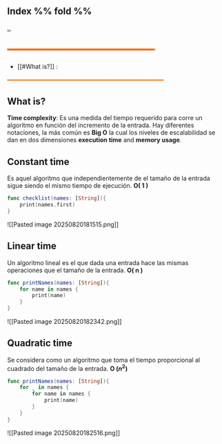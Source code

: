 ## Index %% fold %%
[..](obsidian://open?vault=Swift&file=LEARNING%2FSWIFTUI%2F%E4%B8%80%20Introducci%C3%B3n%20a%20SwiftUI%2F%E4%B8%80%20INDEX%20%E4%B8%80)
## <span style="color:#ff6600">━━━━━━━━━━━━━━━━━━━━━━━━━━━</span>

- [[#What is?]] :

<span style="color:#ff6600">━━━━━━━━━━━━━━━━━━━━━━━━━━━━━━━━━━━━━━━━━━━</span>
## What is?
**Time complexity**: Es una medida del tiempo requerido para corre un algoritmo en función del incremento de la entrada.
Hay diferentes notaciones, la más común es **Big O** la cual los niveles de escalabilidad se dan en dos dimensiones **execution time** and **memory usage**.

## Constant time
Es aquel algoritmo que independientemente de el tamaño de la entrada sigue siendo el mismo tiempo de ejecución.
**O( 1 )**

```swift
func checklist(names: [String]){
	print(names.first)
}
```
![[Pasted image 20250820181515.png]]


## Linear time
Un algoritmo lineal es el que dada una entrada hace las mismas operaciones que el tamaño de la entrada.
**O( n )**
```Swift
func printNames(names: [String]){
	for name in names {
		print(name)
	}
}
```
![[Pasted image 20250820182342.png]]
## Quadratic time
Se considera como un algoritmo que toma el tiempo proporcional al cuadrado del tamaño de la entrada.
**O ($n^2$)**
```swift
func printNames(names: [String]){
	for _ in names {
		for name in names {
			print(name)
		}
	}
}
```
![[Pasted image 20250820182516.png]]

